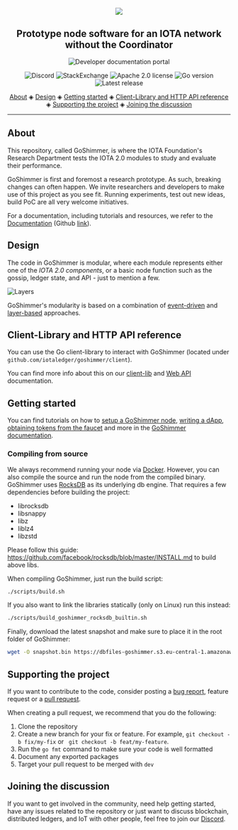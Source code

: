 <h1 align="center">
  <br>
  <a href="https://goshimmer.docs.iota.org/"><img src="images/GoShimmer.png"></a>
</h1>

<h2 align="center">Prototype node software for an IOTA network without the Coordinator</h2>

<p align="center">
    <a href="https://goshimmer.docs.iota.org/goshimmer.html" style="text-decoration:none;">
    <img src="https://img.shields.io/badge/Documentation%20portal-blue.svg?style=for-the-badge" alt="Developer documentation portal">
</p>
<p align="center">
  <a href="https://discord.iota.org/" style="text-decoration:none;"><img src="https://img.shields.io/badge/Discord-9cf.svg?logo=discord" alt="Discord"></a>
    <a href="https://iota.stackexchange.com/" style="text-decoration:none;"><img src="https://img.shields.io/badge/StackExchange-9cf.svg?logo=stackexchange" alt="StackExchange"></a>
    <a href="https://github.com/iotaledger/goshimmer/blob/master/LICENSE" style="text-decoration:none;"><img src="https://img.shields.io/github/license/iotaledger/goshimmer.svg" alt="Apache 2.0 license"></a>
    <a href="https://golang.org/doc/install" style="text-decoration:none;"><img src="https://img.shields.io/github/go-mod/go-version/iotaledger/goshimmer" alt="Go version"></a>
    <a href="" style="text-decoration:none;"><img src="https://img.shields.io/github/v/release/iotaledger/goshimmer" alt="Latest release"></a>
</p>
      
<p align="center">
  <a href="#about">About</a> ◈
  <a href="#design">Design</a> ◈
  <a href="#getting-started">Getting started</a> ◈
  <a href="#client-library-and-http-api-reference">Client-Library and HTTP API reference</a> ◈
  <a href="#supporting-the-project">Supporting the project</a> ◈
  <a href="#joining-the-discussion">Joining the discussion</a> 
</p>

---

## About

This repository, called GoShimmer, is where the IOTA Foundation's Research Department tests the IOTA 2.0 modules to study and evaluate their performance.

GoShimmer is first and foremost a research prototype. As such, breaking changes can often happen. We invite researchers and developers to make use of this project as you see fit. Running experiments, test out new ideas, build PoC are all very welcome initiatives.

For a documentation, including tutorials and resources, we refer to the [Documentation](http://goshimmer.docs.iota.org/) (Github [link](https://github.com/iotaledger/goshimmer/blob/develop/documentation/README.md)).

## Design
The code in GoShimmer is modular, where each module represents either one of the *IOTA 2.0 components*, or a basic node function such as the gossip, ledger state, and API - just to mention a few.  

![Layers](docOps/static/img/protocol_specification/layers.png)

GoShimmer's modularity is based on a combination of [event-driven](https://goshimmer.docs.iota.org/docs/implementation_design/event_driven_model) and [layer-based](https://goshimmer.docs.iota.org/docs/protocol_specification/components) approaches.

## Client-Library and HTTP API reference

You can use the Go client-library to interact with GoShimmer (located under `github.com/iotaledger/goshimmer/client`).

You can find more info about this on our [client-lib](https://goshimmer.docs.iota.org/docs/apis/api) and [Web API](https://goshimmer.docs.iota.org/docs/apis/api) documentation.

## Getting started

You can find tutorials on how to [setup a GoShimmer node](https://goshimmer.docs.iota.org/docs/tutorials/setup), [writing a dApp](https://goshimmer.docs.iota.org/docs/tutorials/dApp), [obtaining tokens from the faucet](docs/tutorials/obtain_tokens) and more in the [GoShimmer documentation](https://goshimmer.docs.iota.org/).

### Compiling from source

We always recommend running your node via [Docker](http://localhost:3000/docs/tutorials/setup). However, you can also compile the source and run the node from the compiled binary. GoShimmer uses [RocksDB](https://github.com/linxGnu/grocksdb) as its underlying db engine. That requires a few dependencies before building the project: 
- librocksdb
- libsnappy
- libz
- liblz4
- libzstd 

Please follow this guide: https://github.com/facebook/rocksdb/blob/master/INSTALL.md to build above libs.

When compiling GoShimmer, just run the build script:

```bash
./scripts/build.sh
```

If you also want to link the libraries statically (only on Linux) run this instead:
```bash
./scripts/build_goshimmer_rocksdb_builtin.sh
```

Finally, download the latest snapshot and make sure to place it in the root folder of GoShimmer:

```bash
wget -O snapshot.bin https://dbfiles-goshimmer.s3.eu-central-1.amazonaws.com/snapshots/nectar/snapshot-latest.bin
```

## Supporting the project

If you want to contribute to the code, consider posting a [bug report](https://github.com/iotaledger/goshimmer/issues/new-issue), feature request or a [pull request](https://github.com/iotaledger/goshimmer/pulls/).

When creating a pull request, we recommend that you do the following:

1. Clone the repository
2. Create a new branch for your fix or feature. For example, `git checkout -b fix/my-fix` or ` git checkout -b feat/my-feature`.
3. Run the `go fmt` command to make sure your code is well formatted
4. Document any exported packages
5. Target your pull request to be merged with `dev`

## Joining the discussion

If you want to get involved in the community, need help getting started, have any issues related to the repository or just want to discuss blockchain, distributed ledgers, and IoT with other people, feel free to join our [Discord](https://discord.iota.org/).
